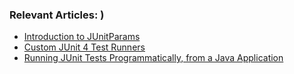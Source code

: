 
### Relevant Articles: )
- [Introduction to JUnitParams](http://www.baeldung.com/junit-params)
- [Custom JUnit 4 Test Runners](http://www.baeldung.com/junit-4-custom-runners)
- [Running JUnit Tests Programmatically, from a Java Application](https://www.baeldung.com/junit-tests-run-programmatically-from-java)

